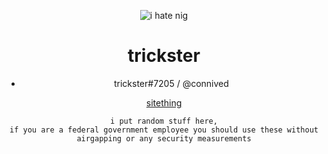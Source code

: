 <div align=center>
  
  
  ![i hate nig](https://media.tenor.com/S9enOIQiZ8gAAAAC/troll-troll-face.gif)
  # trickster
- trickster#7205 / @connived

  
[sitething](https://trickster.pw)
  
 
  
  ```
  i put random stuff here,
  if you are a federal government employee you should use these without airgapping or any security measurements
  
  ```
  
  
  
  
  
  </div
